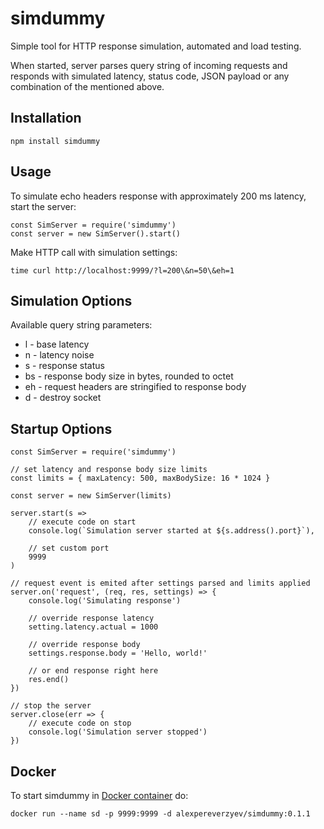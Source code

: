 
# simdummy

Simple tool for HTTP response simulation, automated and load testing.

When started, server parses query string of incoming requests and responds with simulated latency, status code, JSON payload or any combination of the mentioned above.


## Installation

```
npm install simdummy
```

## Usage

To simulate echo headers response with approximately 200 ms latency, start the server:

```
const SimServer = require('simdummy')
const server = new SimServer().start()
```

Make HTTP call with simulation settings:

```
time curl http://localhost:9999/?l=200\&n=50\&eh=1
```

## Simulation Options

Available query string parameters:

- l - base latency
- n - latency noise
- s - response status
- bs - response body size in bytes, rounded to octet
- eh - request headers are stringified to response body
- d - destroy socket


## Startup Options

```
const SimServer = require('simdummy')

// set latency and response body size limits
const limits = { maxLatency: 500, maxBodySize: 16 * 1024 }

const server = new SimServer(limits)

server.start(s =>
    // execute code on start
    console.log(`Simulation server started at ${s.address().port}`),

    // set custom port
    9999
)

// request event is emited after settings parsed and limits applied
server.on('request', (req, res, settings) => {
    console.log('Simulating response')

    // override response latency
    setting.latency.actual = 1000

    // override response body
    settings.response.body = 'Hello, world!'

    // or end response right here
    res.end()
})

// stop the server
server.close(err => {
    // execute code on stop
    console.log('Simulation server stopped')
})
```

## Docker

To start simdummy in [Docker container](https://hub.docker.com/repository/docker/alexpereverzyev/simdummy) do:

```
docker run --name sd -p 9999:9999 -d alexpereverzyev/simdummy:0.1.1
```
